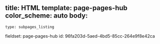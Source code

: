 title: HTML
template: page-pages-hub
color_scheme: auto
body:
  -
    type: subpages_listing
fieldset: page-pages-hub
id: 96fa203d-5aed-4bd5-85cc-264e9f8e42ca
